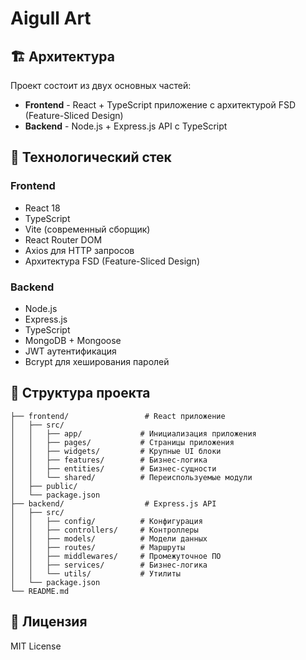 # Aigull Art

## 🏗️ Архитектура

Проект состоит из двух основных частей:

- **Frontend** - React + TypeScript приложение с архитектурой FSD (Feature-Sliced Design)
- **Backend** - Node.js + Express.js API с TypeScript

## 🚀 Технологический стек

### Frontend
- React 18
- TypeScript
- Vite (современный сборщик)
- React Router DOM
- Axios для HTTP запросов
- Архитектура FSD (Feature-Sliced Design)

### Backend
- Node.js
- Express.js
- TypeScript
- MongoDB + Mongoose
- JWT аутентификация
- Bcrypt для хеширования паролей

## 📁 Структура проекта

```
├── frontend/                 # React приложение
│   ├── src/
│   │   ├── app/             # Инициализация приложения
│   │   ├── pages/           # Страницы приложения
│   │   ├── widgets/         # Крупные UI блоки
│   │   ├── features/        # Бизнес-логика
│   │   ├── entities/        # Бизнес-сущности
│   │   └── shared/          # Переиспользуемые модули
│   ├── public/
│   └── package.json
├── backend/                  # Express.js API
│   ├── src/
│   │   ├── config/          # Конфигурация
│   │   ├── controllers/     # Контроллеры
│   │   ├── models/          # Модели данных
│   │   ├── routes/          # Маршруты
│   │   ├── middlewares/     # Промежуточное ПО
│   │   ├── services/        # Бизнес-логика
│   │   └── utils/           # Утилиты
│   └── package.json
└── README.md
```

## 📝 Лицензия

MIT License
